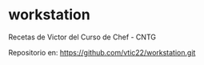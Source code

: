 # workstation

Recetas de Victor del Curso de Chef - CNTG 

Repositorio en: https://github.com/vtic22/workstation.git


